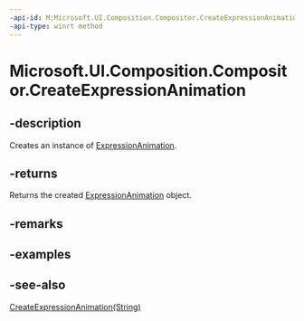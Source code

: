 ```yaml
---
-api-id: M:Microsoft.UI.Composition.Compositor.CreateExpressionAnimation
-api-type: winrt method
---
```


<!-- Method syntax
public Windows.UI.Composition.ExpressionAnimation CreateExpressionAnimation()
-->

# Microsoft.UI.Composition.Compositor.CreateExpressionAnimation

## -description
Creates an instance of [ExpressionAnimation](expressionanimation.md).

## -returns
Returns the created [ExpressionAnimation](expressionanimation.md) object.

## -remarks

## -examples

## -see-also
[CreateExpressionAnimation(String)](compositor_createexpressionanimation_1573187296.md)
